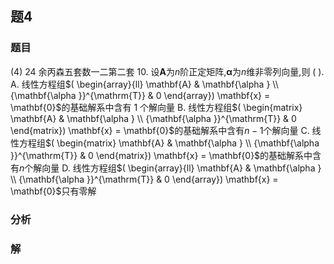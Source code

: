 ## 题4
### 题目
(4) 24 余丙森五套数一二第二套 
10. 设$\mathbf{A}$为$n$阶正定矩阵,$\mathbf{\alpha }$为$n$维非零列向量,则 (   ).
A. 线性方程组$( \begin{array}{ll} \mathbf{A} & \mathbf{\alpha } \\ {\mathbf{\alpha }}^{\mathrm{T}} & 0 \end{array}) \mathbf{x} = \mathbf{0}$的基础解系中含有 1 个解向量
B. 线性方程组$( \begin{matrix} \mathbf{A} & \mathbf{\alpha } \\ {\mathbf{\alpha }}^{\mathrm{T}} & 0 \end{matrix}) \mathbf{x} = \mathbf{0}$的基础解系中含有$n - 1$个解向量
C. 线性方程组$( \begin{matrix} \mathbf{A} & \mathbf{\alpha } \\ {\mathbf{\alpha }}^{\mathrm{T}} & 0 \end{matrix}) \mathbf{x} = \mathbf{0}$的基础解系中含有$n$个解向量
D. 线性方程组$( \begin{array}{ll} \mathbf{A} & \mathbf{\alpha } \\ {\mathbf{\alpha }}^{\mathrm{T}} & 0 \end{array}) \mathbf{x} = \mathbf{0}$只有零解 
### 分析

### 解